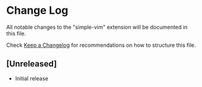 # Change Log
All notable changes to the "simple-vim" extension will be documented in this file.

Check [Keep a Changelog](http://keepachangelog.com/) for recommendations on how to structure this file.

## [Unreleased]
- Initial release
